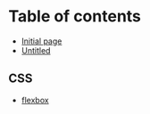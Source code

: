# Table of contents

* [Initial page](README.md)
* [Untitled](untitled.md)

## CSS

* [flexbox](css/flexbox.md)

